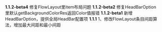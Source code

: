 **1.1.2-beta4**
    修复FlowLayout里item布局问题
**1.1.2-beta2**
    修复HeadBarOption里默认getBackgroundColorRes返回Color值报错
**1.1.2-beta1**
    新增HeadBarOption，提供全局HeadBar配置项
**1.1.1**
    1、修改FlowLayout条目间距算法，增加最大间距和最小间距